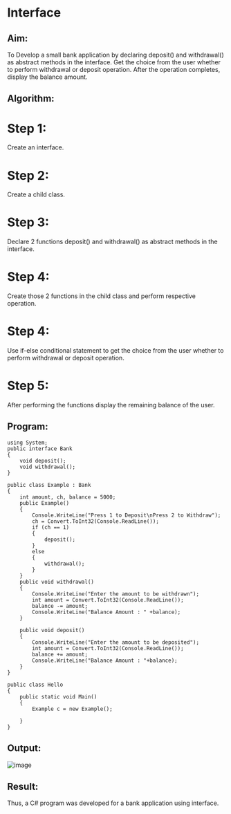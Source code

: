 # Interface

## Aim:
To Develop a small bank application by declaring deposit() and withdrawal() as abstract methods in the interface. Get the choice from the user whether to perform withdrawal or deposit operation. After the operation completes, display the balance amount.


## Algorithm:
# Step 1: 
Create an interface.
# Step 2: 
Create a child class.
# Step 3:
Declare 2 functions deposit() and withdrawal() as abstract methods in the interface.
# Step 4: 
Create those 2 functions in the child class and perform respective operation.
# Step 4:
Use if-else conditional statement to get the choice from the user whether to perform withdrawal or deposit operation.
# Step 5:
After performing the functions display the remaining balance of the user.

## Program:
~~~
using System;
public interface Bank
{
    void deposit();
    void withdrawal();
}

public class Example : Bank
{
    int amount, ch, balance = 5000;
    public Example()
    {
        Console.WriteLine("Press 1 to Deposit\nPress 2 to Withdraw");
        ch = Convert.ToInt32(Console.ReadLine());
        if (ch == 1)
        {
            deposit();
        }
        else
        {
            withdrawal();
        }
    }
    public void withdrawal()
    {
        Console.WriteLine("Enter the amount to be withdrawn");
        int amount = Convert.ToInt32(Console.ReadLine());
        balance -= amount;
        Console.WriteLine("Balance Amount : " +balance);
    }

    public void deposit()
    {
        Console.WriteLine("Enter the amount to be deposited");
        int amount = Convert.ToInt32(Console.ReadLine());
        balance += amount;
        Console.WriteLine("Balance Amount : "+balance);
    }
}

public class Hello
{
    public static void Main()
    {
        Example c = new Example();
        
    }
}
~~~

## Output:
![image](https://github.com/sasidharan403/Interface/assets/94154712/a3671492-0985-4d8b-a266-7a758e1e08f3)


## Result:
Thus, a C# program was developed for a bank application using interface.
